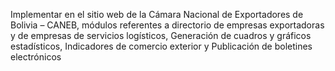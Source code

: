 Implementar en el sitio web de la Cámara Nacional de Exportadores de Bolivia – CANEB, módulos referentes a directorio de empresas exportadoras y de empresas de servicios logísticos, Generación de cuadros y gráficos estadísticos, Indicadores de comercio exterior y Publicación de boletines electrónicos
